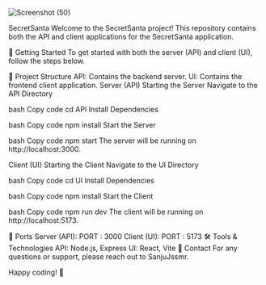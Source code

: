 ![Screenshot (50)](https://github.com/user-attachments/assets/738c0bfd-af65-41b1-ba26-3484ff5e3028)

SecretSanta
Welcome to the SecretSanta project! This repository contains both the API and client applications for the SecretSanta application.

🚀 Getting Started
To get started with both the server (API) and client (UI), follow the steps below.

📂 Project Structure
API: Contains the backend server.
UI: Contains the frontend client application.
Server (API)
Starting the Server
Navigate to the API Directory

bash
Copy code
cd API
Install Dependencies

bash
Copy code
npm install
Start the Server

bash
Copy code
npm start
The server will be running on http://localhost:3000.

Client (UI)
Starting the Client
Navigate to the UI Directory

bash
Copy code
cd UI
Install Dependencies

bash
Copy code
npm install
Start the Client

bash
Copy code
npm run dev
The client will be running on http://localhost:5173.

📍 Ports
Server (API): PORT : 3000
Client (UI): PORT : 5173
🛠️ Tools & Technologies
API: Node.js, Express
UI: React, Vite
💬 Contact
For any questions or support, please reach out to SanjuJssmr.

Happy coding! 🎉




